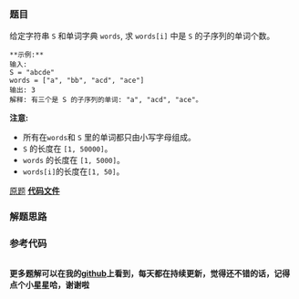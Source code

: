 ### 题目
给定字符串 `S` 和单词字典 `words`, 求 `words[i]` 中是 `S` 的子序列的单词个数。

    
    
    **示例:**
    输入: 
    S = "abcde"
    words = ["a", "bb", "acd", "ace"]
    输出: 3
    解释: 有三个是 S 的子序列的单词: "a", "acd", "ace"。
    

**注意:**

  * 所有在`words`和 `S` 里的单词都只由小写字母组成。
  * `S` 的长度在 `[1, 50000]`。
  * `words` 的长度在 `[1, 5000]`。
  * `words[i]`的长度在`[1, 50]`。

[原题](https://leetcode-cn.com/problems/number-of-matching-subsequences/)    **[代码文件]()**


### 解题思路




### 参考代码

```go


```




**更多题解可以在我的[github](https://github.com/LZH139/leetcode_Go)上看到，每天都在持续更新，觉得还不错的话，记得点个小星星哈，谢谢啦**
